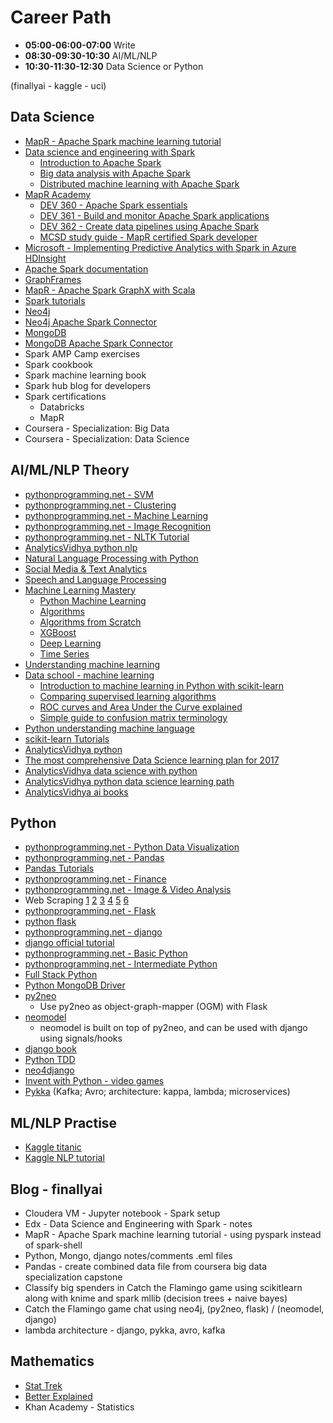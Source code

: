 # Career Path #

+ **05:00-06:00-07:00** Write
+ **08:30-09:30-10:30** AI/ML/NLP
+ **10:30-11:30-12:30** Data Science or Python

(finallyai - kaggle - uci)

## Data Science ##
+ [MapR - Apache Spark machine learning tutorial](https://www.mapr.com/blog/apache-spark-machine-learning-tutorial)
+ [Data science and engineering with Spark](https://courses.edx.org/dashboard/programs/21/data-science-and-engineering-with-spark)
  - [Introduction to Apache Spark](https://www.edx.org/course/introduction-apache-spark-uc-berkeleyx-cs105x)
  - [Big data analysis with Apache Spark](https://www.edx.org/course/big-data-analysis-apache-spark-uc-berkeleyx-cs110x)
  - [Distributed machine learning with Apache Spark](https://courses.edx.org/courses/course-v1:BerkeleyX+CS120x+2T2016/info)
+ [MapR Academy](http://learn.mapr.com/)
  - [DEV 360 - Apache Spark essentials](http://learn.mapr.com/dev-360-apache-spark-essentials)
  - [DEV 361 - Build and monitor Apache Spark applications](http://learn.mapr.com/dev-361-build-and-monitor-apache-spark-applications)
  - [DEV 362 - Create data pipelines using Apache Spark](http://learn.mapr.com/dev-362-create-data-pipelines-using-apache-spark)
  - [MCSD study guide - MapR certified Spark developer](http://learn.mapr.com/free-spark-certification-study-guide)
+ [Microsoft - Implementing Predictive Analytics with Spark in Azure HDInsight](https://courses.edx.org/courses/course-v1:Microsoft+DAT202.3x+1T2017/info)
+ [Apache Spark documentation](http://spark.apache.org/docs/latest/)
+ [GraphFrames](http://graphframes.github.io/index.html)
+ [MapR - Apache Spark GraphX with Scala](https://www.mapr.com/blog/how-get-started-using-apache-spark-graphx-scala)
+ [Spark tutorials](http://sparktutorials.net/)
+ [Neo4j](https://neo4j.com/developer/get-started/)
+ [Neo4j Apache Spark Connector](https://neo4j.com/blog/neo4j-3-0-apache-spark-connector/)
+ [MongoDB](https://docs.mongodb.com/manual/)
+ [MongoDB Apache Spark Connector](https://www.mongodb.com/products/spark-connector)
+ Spark AMP Camp exercises
+ Spark cookbook
+ Spark machine learning book
+ Spark hub blog for developers
+ Spark certifications
  - Databricks
  - MapR
+ Coursera - Specialization: Big Data 
+ Coursera - Specialization: Data Science

## AI/ML/NLP Theory ##
+ [pythonprogramming.net - SVM](https://pythonprogramming.net/machine-learning-python-sklearn-intro/)
+ [pythonprogramming.net - Clustering](https://pythonprogramming.net/flat-clustering-machine-learning-python-scikit-learn/)
+ [pythonprogramming.net - Machine Learning](https://pythonprogramming.net/machine-learning-tutorial-python-introduction/)
+ [pythonprogramming.net - Image Recognition](https://pythonprogramming.net/image-recognition-python/)
+ [pythonprogramming.net - NLTK Tutorial](https://pythonprogramming.net/tokenizing-words-sentences-nltk-tutorial/)
+ [AnalyticsVidhya python nlp](https://www.analyticsvidhya.com/blog/2017/01/ultimate-guide-to-understand-implement-natural-language-processing-codes-in-python/)
+ [Natural Language Processing with Python](http://www.nltk.org/book/)
+ [Social Media & Text Analytics](http://socialmedia-class.org/index.html)
+ [Speech and Language Processing](https://cocoxu.github.io/courses/5525_spring17.html)
+ [Machine Learning Mastery](http://machinelearningmastery.com/)
  - [Python Machine Learning](http://machinelearningmastery.com/category/python-machine-learning/)
  - [Algorithms](http://machinelearningmastery.com/category/machine-learning-algorithms/)
  - [Algorithms from Scratch](http://machinelearningmastery.com/category/algorithms-from-scratch/)
  - [XGBoost](http://machinelearningmastery.com/category/xgboost/)
  - [Deep Learning](http://machinelearningmastery.com/category/deep-learning/)
  - [Time Series](http://machinelearningmastery.com/category/time-series/)
+ [Understanding machine learning](https://github.com/faameem/machine-learning/tree/master/understanding-machine-learning)
+ [Data school - machine learning](http://www.dataschool.io/tag/machine-learning/)
  - [Introduction to machine learning in Python with scikit-learn](http://www.dataschool.io/machine-learning-with-scikit-learn/)
  - [Comparing supervised learning algorithms](http://www.dataschool.io/comparing-supervised-learning-algorithms/)
  - [ROC curves and Area Under the Curve explained](http://www.dataschool.io/roc-curves-and-auc-explained/)
  - [Simple guide to confusion matrix terminology](http://www.dataschool.io/simple-guide-to-confusion-matrix-terminology/)
+ [Python understanding machine language](https://github.com/faameem/machine-learning/tree/master/python-understanding-machine-learning)
+ [scikit-learn Tutorials](http://scikit-learn.org/stable/tutorial/index.html)
+ [AnalyticsVidhya python](https://www.analyticsvidhya.com/blog/category/python-2/)
+ [The most comprehensive Data Science learning plan for 2017](https://www.analyticsvidhya.com/blog/2017/01/the-most-comprehensive-data-science-learning-plan-for-2017/)
+ [AnalyticsVidhya data science with python](https://www.analyticsvidhya.com/blog/2016/01/complete-tutorial-learn-data-science-python-scratch-2/)
+ [AnalyticsVidhya python data science learning path](https://www.analyticsvidhya.com/learning-paths-data-science-business-analytics-business-intelligence-big-data/learning-path-data-science-python/)
+ [AnalyticsVidhya ai books](https://www.analyticsvidhya.com/blog/2015/10/read-books-for-beginners-machine-learning-artificial-intelligence/)

## Python ##
+ [pythonprogramming.net - Python Data Visualization](https://pythonprogramming.net/matplotlib-intro-tutorial/)
+ [pythonprogramming.net - Pandas](https://pythonprogramming.net/data-analysis-python-pandas-tutorial-introduction/)
+ [Pandas Tutorials](http://pandas.pydata.org/pandas-docs/stable/tutorials.html)
+ [pythonprogramming.net - Finance](https://pythonprogramming.net/getting-stock-prices-python-programming-for-finance/)
+ [pythonprogramming.net - Image & Video Analysis](https://pythonprogramming.net/loading-images-python-opencv-tutorial/)
+ Web Scraping
  [1](http://docs.python-guide.org/en/latest/scenarios/scrape/)
  [2](https://automatetheboringstuff.com/chapter11/)
  [3](http://www.gregreda.com/2013/03/03/web-scraping-101-with-python/)
  [4](https://first-web-scraper.readthedocs.io/en/latest/)
  [5](https://www.dataquest.io/blog/web-scraping-tutorial-python/)
  [6](https://www.analyticsvidhya.com/blog/2015/10/beginner-guide-web-scraping-beautiful-soup-python/)
+ [pythonprogramming.net - Flask](https://pythonprogramming.net/practical-flask-introduction/)
+ [python flask](http://flask.pocoo.org/)
+ [pythonprogramming.net - django](https://pythonprogramming.net/django-web-development-with-python-intro/)
+ [django official tutorial](https://docs.djangoproject.com/en/1.10/intro/tutorial01/)
+ [pythonprogramming.net - Basic Python](https://pythonprogramming.net/introduction-to-python-programming/)
+ [pythonprogramming.net - Intermediate Python](https://pythonprogramming.net/introduction-intermediate-python-tutorial/)
+ [Full Stack Python](https://www.fullstackpython.com/)
+ [Python MongoDB Driver](https://docs.mongodb.com/ecosystem/drivers/python/)
+ [py2neo](http://www.slideshare.net/sonal-raj/neo4j-and-python-pycon-india-2014-talk)
  - Use py2neo as object-graph-mapper (OGM) with Flask
+ [neomodel](http://neomodel.readthedocs.io/en/latest/)
  - neomodel is built on top of py2neo, and can be used with django using signals/hooks
+ [django book](http://djangobook.com/)
+ [Python TDD](http://www.obeythetestinggoat.com/)
+ [neo4django](https://neo4django.readthedocs.io/en/latest/index.html)
+ [Invent with Python - video games](http://inventwithpython.com/)
+ [Pykka](https://www.pykka.org/en/latest/)
(Kafka; Avro; architecture: kappa, lambda; microservices)

## ML/NLP Practise ##
+ [Kaggle titanic](https://www.kaggle.com/c/titanic)
+ [Kaggle NLP tutorial](https://www.kaggle.com/c/word2vec-nlp-tutorial)

## Blog - finallyai ##
+ Cloudera VM - Jupyter notebook - Spark setup
+ Edx - Data Science and Engineering with Spark - notes
+ MapR - Apache Spark machine learning tutorial - using pyspark instead of spark-shell
+ Python, Mongo, django notes/comments .eml files
+ Pandas - create combined data file from coursera big data specialization capstone
+ Classify big spenders in Catch the Flamingo game using scikitlearn along with knime and spark mllib (decision trees + naive bayes)
+ Catch the Flamingo game chat using neo4j, (py2neo, flask) / (neomodel, django)
+ lambda architecture - django, pykka, avro, kafka

## Mathematics ##
+ [Stat Trek](http://stattrek.com/)
+ [Better Explained](https://betterexplained.com/)
+ Khan Academy - Statistics

